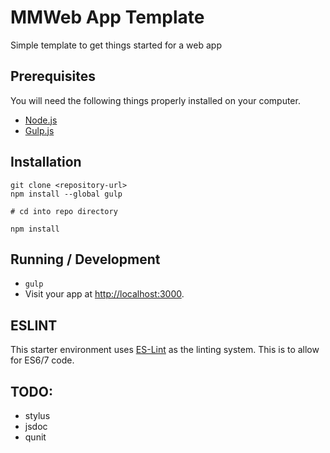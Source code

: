 # MMWeb App Template

Simple template to get things started for a web app

## Prerequisites

You will need the following things properly installed on your computer.

* [Node.js](http://nodejs.org/)
* [Gulp.js](http://gulpjs.com/)

## Installation

    git clone <repository-url>
    npm install --global gulp
    
    # cd into repo directory
    
    npm install

## Running / Development

* `gulp`
* Visit your app at [http://localhost:3000](http://localhost:3000).


## ESLINT

This starter environment uses [ES-Lint](http://eslint.org/) as the linting
system. This is to allow for ES6/7 code.

## TODO:

* stylus
* jsdoc
* qunit
